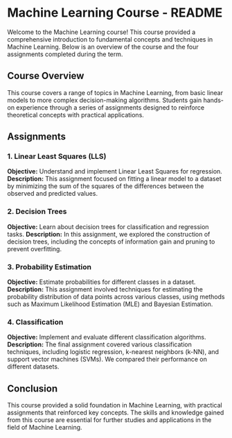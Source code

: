 # Machine Learning Course - README

Welcome to the Machine Learning course! This course provided a comprehensive introduction to fundamental concepts and techniques in Machine Learning. Below is an overview of the course and the four assignments completed during the term.

## Course Overview

This course covers a range of topics in Machine Learning, from basic linear models to more complex decision-making algorithms. Students gain hands-on experience through a series of assignments designed to reinforce theoretical concepts with practical applications.

## Assignments

### 1. Linear Least Squares (LLS)
**Objective:** Understand and implement Linear Least Squares for regression.
**Description:** This assignment focused on fitting a linear model to a dataset by minimizing the sum of the squares of the differences between the observed and predicted values.

### 2. Decision Trees
**Objective:** Learn about decision trees for classification and regression tasks.
**Description:** In this assignment, we explored the construction of decision trees, including the concepts of information gain and pruning to prevent overfitting.

### 3. Probability Estimation
**Objective:** Estimate probabilities for different classes in a dataset.
**Description:** This assignment involved techniques for estimating the probability distribution of data points across various classes, using methods such as Maximum Likelihood Estimation (MLE) and Bayesian Estimation.

### 4. Classification
**Objective:** Implement and evaluate different classification algorithms.
**Description:** The final assignment covered various classification techniques, including logistic regression, k-nearest neighbors (k-NN), and support vector machines (SVMs). We compared their performance on different datasets.

## Conclusion

This course provided a solid foundation in Machine Learning, with practical assignments that reinforced key concepts. The skills and knowledge gained from this course are essential for further studies and applications in the field of Machine Learning.
